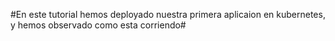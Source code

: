 #En este tutorial hemos deployado nuestra primera aplicaion en kubernetes, y hemos observado como esta corriendo#
